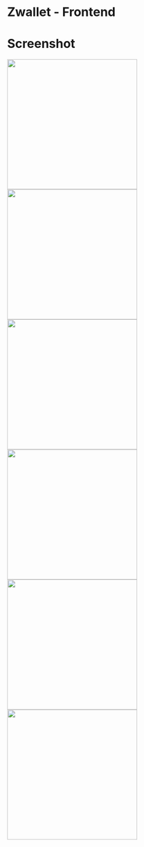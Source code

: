 # Zwallet - Frontend

# Screenshot
<div display="flex">
<img src="https://user-images.githubusercontent.com/26200397/106650256-44abbb00-65c5-11eb-9769-a32bac667e79.png" width="300">
<img src="https://user-images.githubusercontent.com/26200397/104165130-8bc1e880-542b-11eb-94ad-0f975da71d22.png" width="300">
<img src="https://user-images.githubusercontent.com/26200397/104165140-8c5a7f00-542b-11eb-8f43-605c79e1119a.png" width="300">
<img src="https://user-images.githubusercontent.com/26200397/104165148-8d8bac00-542b-11eb-83a8-52aa72f168b7.png" width="300">
<img src="https://user-images.githubusercontent.com/26200397/104166205-017a8400-542d-11eb-96ed-8cf5c7d9cdb2.png" width="300">
<img src="https://user-images.githubusercontent.com/26200397/104165156-90869c80-542b-11eb-807b-f2adbe33a9d0.png" width="300">
 </div>
